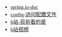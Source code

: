 <span  style="font-family: Simsun,serif; font-size: 17px; ">

- [spring.io-doc](https://spring.io/projects/spring-cloud-config)
- [config-访问配置文件](https://docs.spring.io/spring-cloud-config/docs/2.2.5.RELEASE/reference/html/)
- [b站-目前看的是](https://www.bilibili.com/video/BV1xV411e79Z)
- [b站视频](https://www.bilibili.com/video/BV1ah411m7PJ/)

</span>